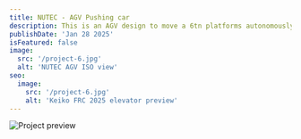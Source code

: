 ```yaml
---
title: NUTEC - AGV Pushing car
description: This is an AGV design to move a 6tn platforms autonomously
publishDate: 'Jan 28 2025'
isFeatured: false
image:
  src: '/project-6.jpg'
  alt: 'NUTEC AGV ISO view'
seo:
  image:
    src: '/project-6.jpg'
    alt: 'Keiko FRC 2025 elevator preview'
---
```


![Project preview](/project-6.jpg)

